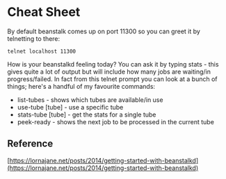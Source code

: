 # Cheat Sheet

By default beanstalk comes up on port 11300 so you can greet it by telnetting to there:

`telnet localhost 11300`

How is your beanstalkd feeling today? You can ask it by typing stats - this gives quite a lot of output but will include how many jobs are waiting/in progress/failed. In fact from this telnet prompt you can look at a bunch of things; here's a handful of my favourite commands:

* list-tubes - shows which tubes are available/in use
* use-tube [tube] - use a specific tube
* stats-tube [tube] - get the stats for a single tube
* peek-ready - shows the next job to be processed in the current tube

## Reference

[https://lornajane.net/posts/2014/getting-started-with-beanstalkd](https://lornajane.net/posts/2014/getting-started-with-beanstalkd)